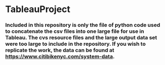 # TableauProject

### Included in this repository is only the file of python code used to concatenate the csv files into one large file for use in Tableau.  The cvs resource files and the large output data set were too large to include in the repository.  If you wish to replicate the work, the data can be found at https://www.citibikenyc.com/system-data.
